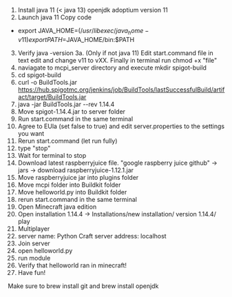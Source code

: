 1. Install java 11 (< java 13) openjdk adoptium version 11
2. Launch java 11 Copy code
* export JAVA_HOME=$(/usr/libexec/java_home -v 11) export PATH=$JAVA_HOME/bin:$PATH
3. Verify java -version
3a. (Only if not java 11) Edit start.command file in text edit and change v11 to vXX. Finally in terminal run chmod +x "file" 
4. naviagate to mcpi_server directory and execute mkdir spigot-build
5. cd spigot-build
6. curl -o BuildTools.jar https://hub.spigotmc.org/jenkins/job/BuildTools/lastSuccessfulBuild/artifact/target/BuildTools.jar
7. java -jar BuildTools.jar --rev 1.14.4
8. Move spigot-1.14.4.jar to server folder
9. Run start.command in the same terminal 
10. Agree to EUla (set false to true) and edit server.properties to the settings you want
11. Rerun start.command (let run fully)
12. type "stop"
13. Wait for terminal to stop
14. Download latest raspberryjuice file. "google raspberry juice github" -> jars -> download raspberryjuice-1.12.1.jar 
15. Move raspberryjuice jar into plugins folder
16. Move mcpi folder into Buildkit folder
17. Move helloworld.py into Buildkit folder
18. rerun start.command in the same terminal
19. Open Minecraft java edition
20. Open installation 1.14.4 -> Installations/new installation/ version 1.14.4/ play
21. Multiplayer
22. server name: Python Craft server address: localhost 
23. Join server
24. open helloworld.py 
25. run module 
26. Verify that helloworld ran in minecraft!
27. Have fun!


Make sure to brew install git 
and brew install openjdk
